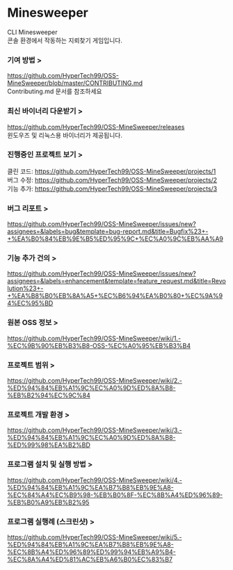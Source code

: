 # Minesweeper
CLI Minesweeper<br/>
콘솔 환경에서 작동하는 지뢰찾기 게임입니다.

### 기여 방법 >
https://github.com/HyperTech99/OSS-MineSweeper/blob/master/CONTRIBUTING.md<br/>
Contributing.md 문서를 참조하세요

### 최신 바이너리 다운받기 >
https://github.com/HyperTech99/OSS-MineSweeper/releases<br/>
윈도우즈 및 리눅스용 바이너리가 제공됩니다.

### 진행중인 프로젝트 보기 >
클린 코드: https://github.com/HyperTech99/OSS-MineSweeper/projects/1<br/>
버그 수정: https://github.com/HyperTech99/OSS-MineSweeper/projects/2<br/>
기능 추가: https://github.com/HyperTech99/OSS-MineSweeper/projects/3<br/>

### 버그 리포트 >
https://github.com/HyperTech99/OSS-MineSweeper/issues/new?assignees=&labels=bug&template=bug-report.md&title=Bugfix%23+-+%EA%B0%84%EB%9E%B5%ED%95%9C+%EC%A0%9C%EB%AA%A9

### 기능 추가 건의 >
https://github.com/HyperTech99/OSS-MineSweeper/issues/new?assignees=&labels=enhancement&template=feature_request.md&title=Revolution%23+-+%EA%B8%B0%EB%8A%A5+%EC%B6%94%EA%B0%80+%EC%9A%94%EC%95%BD

### 원본 OSS 정보 >
https://github.com/HyperTech99/OSS-MineSweeper/wiki/1.-%EC%9B%90%EB%B3%B8-OSS-%EC%A0%95%EB%B3%B4

### 프로젝트 범위 >
https://github.com/HyperTech99/OSS-MineSweeper/wiki/2.-%ED%94%84%EB%A1%9C%EC%A0%9D%ED%8A%B8-%EB%B2%94%EC%9C%84

### 프로젝트 개발 환경 >
https://github.com/HyperTech99/OSS-MineSweeper/wiki/3.-%ED%94%84%EB%A1%9C%EC%A0%9D%ED%8A%B8-%ED%99%98%EA%B2%BD

### 프로그램 설치 및 실행 방법 >
https://github.com/HyperTech99/OSS-MineSweeper/wiki/4.-%ED%94%84%EB%A1%9C%EA%B7%B8%EB%9E%A8-%EC%84%A4%EC%B9%98-%EB%B0%8F-%EC%8B%A4%ED%96%89-%EB%B0%A9%EB%B2%95

### 프로그램 실행례 (스크린샷) >
https://github.com/HyperTech99/OSS-MineSweeper/wiki/5.-%ED%94%84%EB%A1%9C%EA%B7%B8%EB%9E%A8-%EC%8B%A4%ED%96%89%ED%99%94%EB%A9%B4-%EC%8A%A4%ED%81%AC%EB%A6%B0%EC%83%B7
